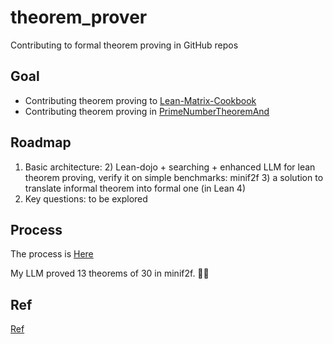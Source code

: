 # theorem_prover
Contributing to formal theorem proving in GitHub repos

## Goal
- Contributing theorem proving to [Lean-Matrix-Cookbook](https://github.com/eric-wieser/lean-matrix-cookbook) 
- Contributing theorem proving in [PrimeNumberTheoremAnd](https://github.com/AlexKontorovich/PrimeNumberTheoremAnd)

## Roadmap
1) Basic architecture: 
   2) Lean-dojo + searching + enhanced LLM for lean theorem proving, verify it on simple benchmarks: minif2f
   3) a solution to translate informal theorem into formal one (in Lean 4)
2) Key questions: to be explored

## Process

The process is [Here](/history.md)

My LLM proved 13 theorems of 30 in minif2f. 👏🏻

## Ref

[Ref](/ref.md)